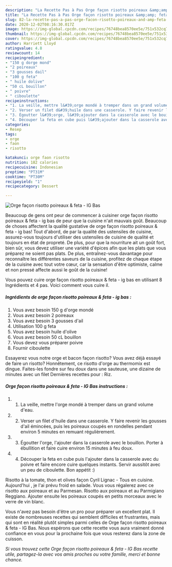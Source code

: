 ```yaml
---
description: "La Recette Pas à Pas Orge façon risotto poireaux &amp;amp; feta - IG Bas"
title: "La Recette Pas à Pas Orge façon risotto poireaux &amp;amp; feta - IG Bas"
slug: 82-la-recette-pas-a-pas-orge-facon-risotto-poireaux-and-amp-feta-ig-bas
date: 2020-12-02T08:16:30.017Z
image: https://img-global.cpcdn.com/recipes/76748bea8570ee5e/751x532cq70/orge-facon-risotto-poireaux-feta-ig-bas-photo-principale-de-la-recette.jpg
thumbnail: https://img-global.cpcdn.com/recipes/76748bea8570ee5e/751x532cq70/orge-facon-risotto-poireaux-feta-ig-bas-photo-principale-de-la-recette.jpg
cover: https://img-global.cpcdn.com/recipes/76748bea8570ee5e/751x532cq70/orge-facon-risotto-poireaux-feta-ig-bas-photo-principale-de-la-recette.jpg
author: Harriett Lloyd
ratingvalue: 4.8
reviewcount: 14
recipeingredient:
- "150 g dorge mond"
- "2 poireaux"
- "3 gousses dail"
- "100 g feta"
- " huile dolive"
- "50 cL bouillon"
- " poivre"
- " ciboulette"
recipeinstructions:
- "1. La veille, mettre l&#39;orge mondé à tremper dans un grand volume d&#39;eau."
- "2. Verser un filet d&#39;huile dans une casserole. Y faire revenir les gousses d&#39;ail émincées, puis les poireaux coupés en rondelles pendant environ 5 minutes en remuant régulièrement."
- "3. Égoutter l&#39;orge, l&#39;ajouter dans la casserole avec le bouillon. Porter à ébullition et faire cuire environ 15 minutes à feu doux."
- "4. Découper la feta en cube puis l&#39;ajouter dans la casserole avec du poivre et faire encore cuire quelques instants. Servir aussitôt avec un peu de ciboulette. Bon appétit :)"
categories:
- Resep
tags:
- orge
- faon
- risotto

katakunci: orge faon risotto 
nutrition: 182 calories
recipecuisine: Indonesian
preptime: "PT31M"
cooktime: "PT30M"
recipeyield: "1"
recipecategory: Dessert

---
```



![Orge façon risotto poireaux &amp; feta - IG Bas](https://img-global.cpcdn.com/recipes/76748bea8570ee5e/751x532cq70/orge-facon-risotto-poireaux-feta-ig-bas-photo-principale-de-la-recette.jpg)

Beaucoup de gens ont peur de commencer à cuisiner orge façon risotto poireaux &amp; feta - ig bas de peur que la cuisine n'ait mauvais goût. Beaucoup de choses affectent la qualité gustative de orge façon risotto poireaux &amp; feta - ig bas! Tout d'abord, de par la qualité des ustensiles de cuisine, assurez-vous toujours d'utiliser des ustensiles de cuisine de qualité et toujours en état de propreté. De plus, pour que la nourriture ait un goût fort, bien sûr, vous devez utiliser une variété d'épices afin que les plats que vous préparez ne soient pas plats. De plus, entraînez-vous davantage pour reconnaître les différentes saveurs de la cuisine, profitez de chaque étape de la cuisine avec tout votre cœur, car la sensation d'être optimiste, calme et non pressé affecte aussi le goût de la cuisine!

<!--inarticleads1-->

Vous pouvez cuire orge façon risotto poireaux &amp; feta - ig bas en utilisant 8 Ingrédients et 4 pas. Voici comment vous cuire il.

##### Ingrédients de orge façon risotto poireaux &amp; feta - ig bas :

1. Vous avez besoin 150 g d&#39;orge mondé
1. Vous avez besoin 2 poireaux
1. Vous avez besoin 3 gousses d&#39;ail
1. Utilisation 100 g feta
1. Vous avez besoin  huile d&#39;olive
1. Vous avez besoin 50 cL bouillon
1. Vous devez vous préparer  poivre
1. Fournir  ciboulette


Essayerez vous notre orge et bacon façon risotto? Vous avez déjà essayé de faire un risotto? Honnêtement, ce risotto d&#39;orge au thermomix est dingue. Faites-les fondre sur feu doux dans une sauteuse, une dizaine de minutes avec un filet Dernières recettes pour : Riz. 

<!--inarticleads2-->

##### Orge façon risotto poireaux &amp; feta - IG Bas instructions :

1. 1. La veille, mettre l&#39;orge mondé à tremper dans un grand volume d&#39;eau.
1. 2. Verser un filet d&#39;huile dans une casserole. Y faire revenir les gousses d&#39;ail émincées, puis les poireaux coupés en rondelles pendant environ 5 minutes en remuant régulièrement.
1. 3. Égoutter l&#39;orge, l&#39;ajouter dans la casserole avec le bouillon. Porter à ébullition et faire cuire environ 15 minutes à feu doux.
1. 4. Découper la feta en cube puis l&#39;ajouter dans la casserole avec du poivre et faire encore cuire quelques instants. Servir aussitôt avec un peu de ciboulette. Bon appétit :)


Risotto à la tomate, thon et olives façon Cyril Lignac - Tous en cuisine. Aujourd&#39;hui , je l&#39;ai prévu froid en salade. Vous vous régalerez avec ce risotto aux poireaux et au Parmesan. Risotto aux poireaux et au Parmigiano Reggiano. Ajouter ensuite les poireaux coupés en petits morceaux avec le verre de vin blanc. 

<!--inarticleads1-->

<p>
Vous n'avez pas besoin d'être un pro pour préparer un excellent plat. Il existe de nombreuses recettes qui semblent difficiles et frustrantes, mais qui sont en réalité plutôt simples parmi celles de Orge façon risotto poireaux &amp; feta - IG Bas. Nous espérons que cette recette vous aura vraiment donné confiance en vous pour la prochaine fois que vous resterez dans la zone de cuisson.
</p>

<p>
<i>Si vous trouvez cette Orge façon risotto poireaux &amp; feta - IG Bas recette utile, partagez-la avec vos amis proches ou votre famille, merci et bonne chance.</i>
</p>
